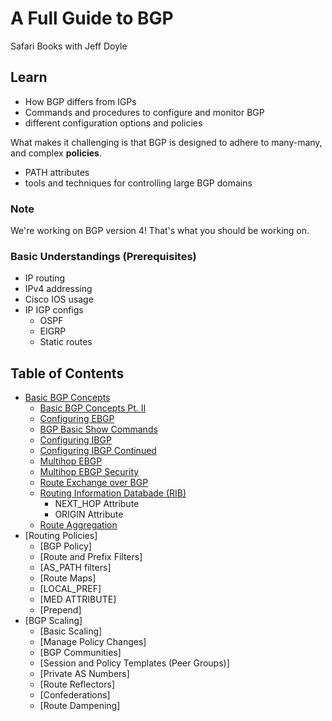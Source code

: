 # A Full Guide to BGP

Safari Books with Jeff Doyle

## Learn

* How BGP differs from IGPs
* Commands and procedures to configure and monitor BGP
* different configuration options and policies

What makes it challenging is that BGP is designed to adhere to many-many, and complex __policies__.

* PATH attributes
* tools and techniques for controlling large BGP domains

### Note

We're working on BGP version 4! That's what you should be working on.

### Basic Understandings (Prerequisites)

* IP routing
* IPv4 addressing
* Cisco IOS usage
* IP IGP configs
    + OSPF
    + EIGRP
    + Static routes

## Table of Contents

* [Basic BGP Concepts](./PART1/1.1.md)
    + [Basic BGP Concepts Pt. II](./PART1/1.2.md)
    + [Configuring EBGP](./PART1/2.1.md)
    + [BGP Basic Show Commands](./PART1/2.1.md)
    + [Configuring IBGP](./PART1/3.1.md)
    + [Configuring IBGP Continued](./PART1/3.2.md)
    + [Multihop EBGP](./PART1/4.1.md)
    + [Multihop EBGP Security](./PART1/4.2.md)
    + [Route Exchange over BGP](./PART1/5.1.md)
    + [Routing Information Databade (RIB)](./PART1/5.2.md)
        - NEXT_HOP Attribute
        - ORIGIN Attribute
    + [Route Aggregation](./PART1/6.1.md)
* [Routing Policies]
    + [BGP Policy]
    + [Route and Prefix Filters]
    + [AS_PATH filters]
    + [Route Maps]
    + [LOCAL_PREF]
    + [MED ATTRIBUTE]
    + [Prepend]
* [BGP Scaling]
    + [Basic Scaling]
    + [Manage Policy Changes]
    + [BGP Communities]
    + [Session and Policy Templates (Peer Groups)]
    + [Private AS Numbers]
    + [Route Reflectors]
    + [Confederations]
    + [Route Dampening]

